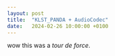 ```yaml
---
layout: post
title:  "KLST_PANDA + AudioCodec"
date:   2024-02-26 10:00:00 +0100
---
```


wow this was a *tour de force*.